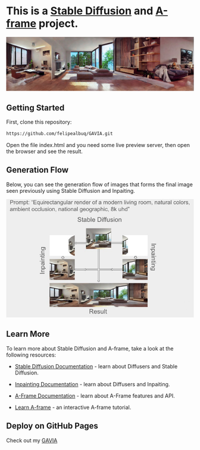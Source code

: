 # This is a [Stable Diffusion](https://huggingface.co/docs/diffusers/v0.13.0/en/stable_diffusion) and  [A-frame](https://aframe.io) project.

![Imagem](assets/livingRoom.png)


## Getting Started

First, clone this repository:

```bash
https://github.com/felipealbuq/GAVIA.git
```

Open the file index.html and you need some live preview server, then open the browser and see the result.

## Generation Flow
Below, you can see the generation flow of images that forms the final image seen previously using Stable Diffusion and Inpaiting.

![Imagem](assets/gaviaFlow.jpg)

## Learn More

To learn more about Stable Diffusion and A-frame, take a look at the following resources:

- [Stable Diffusion Documentation](https://huggingface.co/docs/diffusers/en/using-diffusers/conditional_image_generation) - learn about Diffusers and Stable Diffusion.

- [Inpainting Documentation](https://huggingface.co/docs/diffusers/en/using-diffusers/inpaint) - learn about Diffusers and Inpaiting.

- [A-Frame Documentation](https://aframe.io/docs/1.5.0/introduction/) - learn about A-Frame features and API.

- [Learn A-frame](https://aframe.io/examples/showcase/helloworld/) - an interactive A-frame tutorial.


## Deploy on GitHub Pages

Check out my [GAVIA](https://felipealbuq.github.io/GAVIA/)
